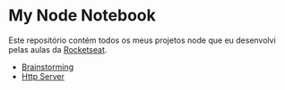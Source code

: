 # My Node Notebook

Este repositório contém todos os meus projetos node que eu desenvolvi pelas aulas da [Rocketseat](https://app.rocketseat.com.br/).

- [Brainstorming](./brainstorming/)
- [Http Server](./http_server/)